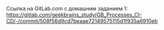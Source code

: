 Ссылка на GitLab.com с домашним заданием 1:
https://gitlab.com/geekbrains_study/GB_Processes_CI-CD/-/commit/508f56d9cd7beaae72149575115d1f935a6910eb